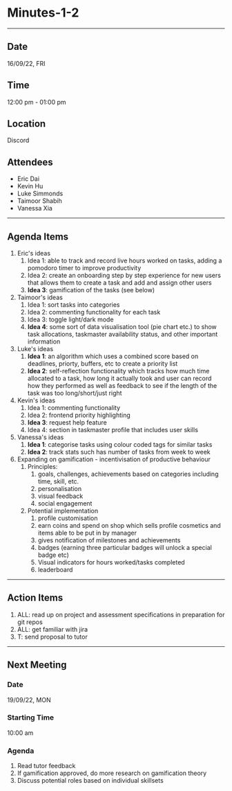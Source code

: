# Minutes-1-2

---

## Date

16/09/22, FRI

## Time

12:00 pm - 01:00 pm

## Location

Discord

## Attendees

- Eric Dai
- Kevin Hu
- Luke Simmonds
- Taimoor Shabih
- Vanessa Xia

---

## Agenda Items

1. Eric's ideas
    1. Idea 1: able to track and record live hours worked on tasks, adding a pomodoro timer to improve productivity
    2. Idea 2: create an onboarding step by step experience for new users that allows them to create a task and add and assign other users
    2. **Idea 3**: gamification of the tasks (see below)
2. Taimoor's ideas
    1. Idea 1: sort tasks into categories
    2. Idea 2: commenting functionality for each task
    3. Idea 3: toggle light/dark mode
    4. **Idea 4**: some sort of data visualisation tool (pie chart etc.) to show task allocations, taskmaster availability status, and other important information
3. Luke's ideas
    1. **Idea 1**: an algorithm which uses a combined score based on deadlines, priorty, buffers, etc to create a priority list
    2. **Idea 2**: self-reflection functionality which tracks how much time allocated to a task, how long it actually took and user can record how they performed as well as feedback to see if the length of the task was too long/short/just right
4. Kevin's ideas
    1. Idea 1: commenting functionality
    2. Idea 2: frontend priority highlighting
    3. **Idea 3**: request help feature
    4. Idea 4: section in taskmaster profile that includes user skills
5. Vanessa's ideas
    1. **Idea 1**: categorise tasks using colour coded tags for similar tasks
    2. **Idea 2**: track stats such has number of tasks from week to week
6. Expanding on gamification - incentivisation of productive behaviour
    1. Principles:
        1. goals, challenges, achievements based on categories including time, skill, etc.
        2. personalisation
        3. visual feedback
        4. social engagement
    2. Potential implementation
        1. profile customisation
        2. earn coins and spend on shop which sells profile cosmetics and items able to be put in by manager
        3. gives notification of milestones and achievements
        4. badges (earning three particular badges will unlock a special badge etc)
        5. Visual indicators for hours worked/tasks completed
        6. leaderboard

---

## Action Items

1. ALL: read up on project and assessment specifications in preparation for git repos
2. ALL: get familiar with jira
3. T: send proposal to tutor

---

## Next Meeting

### Date

19/09/22, MON

### Starting Time

10:00 am

### Agenda

1. Read tutor feedback
2. If gamification approved, do more research on gamification theory
3. Discuss potential roles based on individual skillsets
